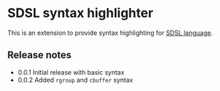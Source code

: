 # SDSL syntax highlighter

This is an extension to provide syntax highlighting for [SDSL language](https://stride3d.net).

## Release notes

- 0.0.1
    Initial release with basic syntax
- 0.0.2
    Added `rgroup` and `cbuffer` syntax


